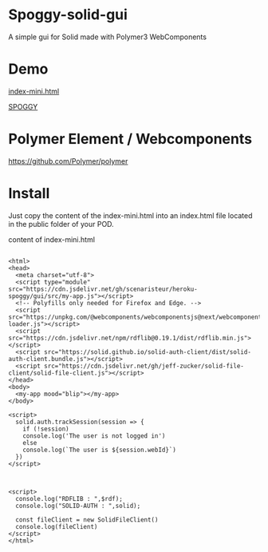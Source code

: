 # Spoggy-solid-gui

A simple gui for Solid made with Polymer3 WebComponents

# Demo
[index-mini.html](https://smag0.solid.community/public/spoggy/gui/index-mini.html)

[SPOGGY](https://smag0.solid.community/public/spoggy/gui/index.html)

# Polymer Element / Webcomponents
 https://github.com/Polymer/polymer

# Install
Just copy the content of the index-mini.html into an index.html file located in the public folder of your POD.

content of index-mini.html
```

<html>
<head>
  <meta charset="utf-8">
  <script type="module" src="https://cdn.jsdelivr.net/gh/scenaristeur/heroku-spoggy/gui/src/my-app.js"></script>
  <!-- Polyfills only needed for Firefox and Edge. -->
  <script src="https://unpkg.com/@webcomponents/webcomponentsjs@next/webcomponents-loader.js"></script>
  <script src="https://cdn.jsdelivr.net/npm/rdflib@0.19.1/dist/rdflib.min.js"></script>
  <script src="https://solid.github.io/solid-auth-client/dist/solid-auth-client.bundle.js"></script>
  <script src="https://cdn.jsdelivr.net/gh/jeff-zucker/solid-file-client/solid-file-client.js"></script>
</head>
<body>
  <my-app mood="blip"></my-app>
</body>

<script>
  solid.auth.trackSession(session => {
    if (!session)
    console.log('The user is not logged in')
    else
    console.log(`The user is ${session.webId}`)
  })
</script>



<script>
  console.log("RDFLIB : ",$rdf);
  console.log("SOLID-AUTH : ",solid);

  const fileClient = new SolidFileClient()
  console.log(fileClient)
</script>
</html>

```
